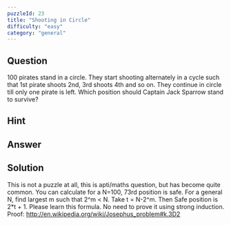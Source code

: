 ```yaml
---
puzzleId: 23
title: "Shooting in Circle"
difficulty: "easy"
category: "general"
---
```


## Question
100 pirates stand in a circle. They start shooting alternately in a cycle such that 1st pirate shoots 2nd, 3rd shoots 4th and so on. They continue in circle till only one pirate is left. Which position should Captain Jack Sparrow stand to survive?

## Hint


## Answer


## Solution
This is not a puzzle at all, this is apti/maths question, but has become quite common. You can calculate for a N=100, 73rd position is safe. For a general N, find largest m such that 2^m < N. Take t = N-2^m. Then Safe position is 2*t + 1. Please learn this formula. No need to prove it using strong induction. Proof: http://en.wikipedia.org/wiki/Josephus_problem#k.3D2
